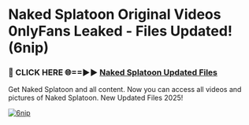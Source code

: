 # Naked Splatoon Original Videos 0nlyFans Leaked - Files Updated! (6nip)

<h3>🔴 CLICK HERE 🌐==►► <a href="https://tinyurl.com/up5wt9bj" rel="nofollow">Naked Splatoon Updated Files</a></h3>

Get Naked Splatoon and all content. Now you can access all videos and pictures of Naked Splatoon. New Updated Files 2025!

[![6nip](https://i.imgur.com/ABiUzMV.gif)](https://tinyurl.com/up5wt9bj)
